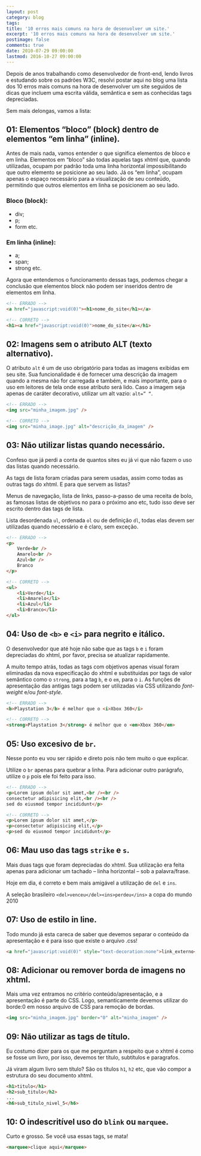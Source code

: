 ```yaml
---
layout: post
category: blog
tags: 
title: '10 erros mais comuns na hora de desenvolver um site.'
excerpt: '10 erros mais comuns na hora de desenvolver um site.'
postimage: false
comments: true
date: 2010-07-29 09:00:00
lastmod: 2016-10-27 09:00:00
---
```


Depois de anos trabalhando como desenvolvedor de front-end, lendo livros e estudando sobre os padrões W3C, resolvi postar aqui no blog uma lista dos 10 erros mais comuns na hora de desenvolver um site seguidos de dicas que incluem uma escrita válida, semântica e sem as conhecidas tags depreciadas.

Sem mais delongas, vamos a lista:

## 01: Elementos “bloco” (block) dentro de elementos “em linha” (inline).

Antes de mais nada, vamos entender o que significa elementos de bloco e em linha. Elementos em “bloco” são todas aquelas tags xhtml que, quando utilizadas, ocupam por padrão toda uma linha horizontal impossibilitando que outro elemento se posicione ao seu lado. Já os “em linha”, ocupam apenas o espaço necessário para a visualização de seu conteúdo, permitindo que outros elementos em linha se posicionem ao seu lado.

### Bloco (block):
- div;
- p;
- form etc.

### Em linha (inline):
- a;
- span;
- strong etc.

Agora que entendemos o funcionamento dessas tags, podemos chegar a conclusão que elementos block não podem ser inseridos dentro de elementos em linha.

```html
<!-- ERRADO -->
<a href="javascript:void(0)"><h1>nome_do_site</h1></a>

<!-- CORRETO -->
<h1><a href="javascript:void(0)">nome_do_site</a></h1>
```

## 02: Imagens sem o atributo ALT (texto alternativo).

O atributo `alt` é um de uso obrigatório para todas as imagens exibidas em seu site. Sua funcionalidade é de fornecer uma descrição da imagem quando a mesma não for carregada e também, e mais importante, para o uso em leitores de tela onde esse atributo será lido. Caso a imagem seja apenas de caráter decorativo, utilizar um alt vazio: `alt=” “`.

```html
<!-- ERRADO -->
<img src="minha_imagem.jpg" />

<!-- CORRETO -->
<img src="minha_image.jpg" alt="descrição_da_imagem" />
```

## 03: Não utilizar listas quando necessário.

Confeso que já perdi a conta de quantos sites eu já vi que não fazem o uso das listas quando necessário.

As tags de lista foram criadas para serem usadas, assim como todas as outras tags do xhtml. E para que servem as listas?

Menus de navegação, lista de links, passo-a-passo de uma receita de bolo, as famosas listas de objetivos no para o próximo ano etc, tudo isso deve ser escrito dentro das tags de lista.

Lista desordenada `ul`, ordenada `ol` ou de definição `dl`, todas elas devem ser utilizadas quando necessário e é claro, sem exceção.

```html
<!-- ERRADO -->
<p>
    Verde<br />
    Amarelo<br />
    Azul<br />
    Branco
</p>

<!-- CORRETO -->
<ul>
    <li>Verde</li>
    <li>Amarelo</li>
    <li>Azul</li>
    <li>Branco</li>
</ul>
```

## 04: Uso de `<b>` e `<i>` para negrito e itálico.

O desenvolvedor que até hoje não sabe que as tags `b` e `i` foram depreciadas do xhtml, por favor, precisa se atualizar rapidamente.

A muito tempo atrás, todas as tags com objetivos apenas visual foram eliminadas da nova especificação do xhtml e substituidas por tags de valor semântico como o `strong`, para a tag `b`, e o `em`, para o `i`. As funções de apresentação das antigas tags podem ser utilizadas via CSS utilizando _font-weight_ e/ou _font-style_.

```html
<!-- ERRADO -->
<b>Playstation 3</b> é melhor que o <i>Xbox 360</i>

<!-- CORRETO -->
<strong>Playstation 3</strong> é melhor que o <em>Xbox 360</em>
```

## 05: Uso excesivo de `br`.

Nesse ponto eu vou ser rápido e direto pois não tem muito o que explicar.

Utilize o `br` apenas para quebrar a linha. Para adicionar outro parágrafo, utilize o `p` pois ele foi feito para isso.

```html
<!-- ERRADO -->
<p>Lorem ipsum dolor sit amet,<br /><br />
consectetur adipisicing elit,<br /><br />
sed do eiusmod tempor incididunt</p>

<!-- CORRETO -->
<p>Lorem ipsum dolor sit amet,</p>
<p>consectetur adipisicing elit,</p>
<p>sed do eiusmod tempor incididunt</p>
```

## 06: Mau uso das tags `strike` e `s`.

Mais duas tags que foram depreciadas do xhtml. Sua utilização era feita apenas para adicionar um tachado – linha horizontal – sob a palavra/frase.

Hoje em dia, é correto e bem mais amigável a utilização de `del` e `ins`.

A seleção brasileiro `<del>venceu</del><ins>perdeu</ins>` a copa do mundo 2010

## 07: Uso de estilo in line.

Todo mundo já esta careca de saber que devemos separar o conteúdo da apresentação e é para isso que existe o arquivo .css!

```html
<a href="javascript:void(0)" style="text-decoration:none">link_externo</a>
```

## 08: Adicionar ou remover borda de imagens no xhtml.

Mais uma vez entramos no critério conteúdo/apresentação, e a apresentação é parte do CSS. Logo, semanticamente devemos utilizar do borde:0 em nosso arquivo de CSS para remoção de bordas.

```html
<img src="minha_imagem.jpg" border="0" alt="minha_imagem" />
```

## 09: Não utilizar as tags de título.

Eu costumo dizer para os que me perguntam a respeito que o xhtml é como se fosse um livro, por isso, devemos ter título, subtítulos e paragrafos.

Já viram algum livro sem título? São os títulos `h1`, `h2` etc, que vão compor a estrutura do seu documento xhtml.

```html
<h1>titulo</h1>
<h2>sub_titulo</h2>
...
<h6>sub_titulo_nivel_5</h6>
```

## 10: O indescritível uso do `blink` ou `marquee`.

Curto e grosso. Se você usa essas tags, se mata! 

```html
<marquee>clique aqui</marquee>
```